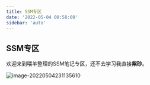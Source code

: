 ```yaml
---
title: SSM专区
date: '2022-05-04 00:58:00'
sidebar: 'auto'
---
```


## SSM专区

欢迎来到喂羊整理的SSM笔记专区，还不去学习我直接**紫砂**。

![image-20220504231135610](/SSM.assets/image-20220504231135610.png)

